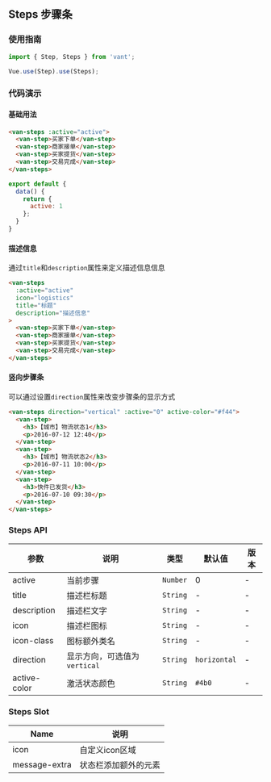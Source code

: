 ## Steps 步骤条

### 使用指南
``` javascript
import { Step, Steps } from 'vant';

Vue.use(Step).use(Steps);
```

### 代码演示

#### 基础用法

```html
<van-steps :active="active">
  <van-step>买家下单</van-step>
  <van-step>商家接单</van-step>
  <van-step>买家提货</van-step>
  <van-step>交易完成</van-step>
</van-steps>
```

```javascript
export default {
  data() {
    return {
      active: 1
    };
  }
}
```

#### 描述信息

通过`title`和`description`属性来定义描述信息信息

```html
<van-steps
  :active="active"
  icon="logistics"
  title="标题"
  description="描述信息"
>
  <van-step>买家下单</van-step>
  <van-step>商家接单</van-step>
  <van-step>买家提货</van-step>
  <van-step>交易完成</van-step>
</van-steps>
```

#### 竖向步骤条
可以通过设置`direction`属性来改变步骤条的显示方式

```html
<van-steps direction="vertical" :active="0" active-color="#f44">
  <van-step>
    <h3>【城市】物流状态1</h3>
    <p>2016-07-12 12:40</p>
  </van-step>
  <van-step>
    <h3>【城市】物流状态2</h3>
    <p>2016-07-11 10:00</p>
  </van-step>
  <van-step>
    <h3>快件已发货</h3>
    <p>2016-07-10 09:30</p>
  </van-step>
</van-steps>
```

### Steps API

| 参数 | 说明 | 类型 | 默认值 | 版本 |
|------|------|------|------|------|
| active | 当前步骤 | `Number` | 0 | - |
| title | 描述栏标题 | `String` | - | - |
| description | 描述栏文字 | `String` | - | - |
| icon | 描述栏图标 | `String` | - | - |
| icon-class | 图标额外类名 | `String` | - | - |
| direction | 显示方向，可选值为 `vertical` | `String` | `horizontal` | - |
| active-color | 激活状态颜色 | `String` | `#4b0` | - |

### Steps Slot

| Name | 说明 |
|------|------|
| icon | 自定义icon区域 |
| message-extra | 状态栏添加额外的元素 |
